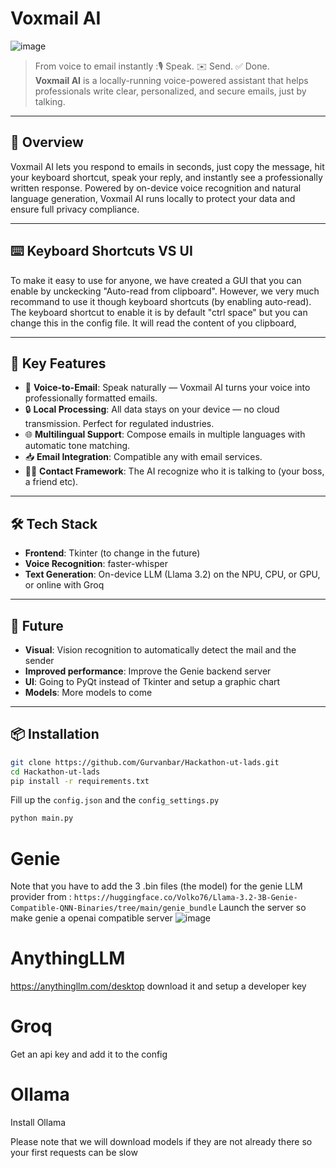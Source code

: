 # Voxmail AI

![image](https://github.com/user-attachments/assets/ea88e707-0099-4823-b05f-8b4ac75fe75a)

> From voice to email instantly :🎙️ Speak. ✉️ Send. ✅ Done.  
**Voxmail AI** is a locally-running voice-powered assistant that helps professionals write clear, personalized, and secure emails, just by talking.

---

## 🚀 Overview

Voxmail AI lets you respond to emails in seconds, just copy the message, hit your keyboard shortcut, speak your reply, and instantly see a professionally written response. Powered by on-device voice recognition and natural language generation, Voxmail AI runs locally to protect your data and ensure full privacy compliance.

---

## ⌨️ Keyboard Shortcuts VS UI

To make it easy to use for anyone, we have created a GUI that you can enable by unckecking "Auto-read from clipboard". However, we very much recommand to use it though keyboard shortcuts (by enabling auto-read). 
The keyboard shortcut to enable it is by default "ctrl space" but you can change this in the config file.
It will read the content of you clipboard, 

---

## 🧠 Key Features

- 🎤 **Voice-to-Email**: Speak naturally — Voxmail AI turns your voice into professionally formatted emails.
- 🔒 **Local Processing**: All data stays on your device — no cloud transmission. Perfect for regulated industries.
- 🌐 **Multilingual Support**: Compose emails in multiple languages with automatic tone matching.
- 📥 **Email Integration**: Compatible any with email services.
- 💁‍♂️ **Contact Framework**: The AI recognize who it is talking to (your boss, a friend etc).

---

## 🛠️ Tech Stack

- **Frontend**: Tkinter (to change in the future)
- **Voice Recognition**: faster-whisper
- **Text Generation**: On-device LLM (Llama 3.2) on the NPU, CPU, or GPU, or online with Groq

---

## 🚀 Future

- **Visual**: Vision recognition to automatically detect the mail and the sender
- **Improved performance**: Improve the Genie backend server
- **UI**: Going to PyQt instead of Tkinter and setup a graphic chart
- **Models**: More models to come

---

## 📦 Installation

```bash
git clone https://github.com/Gurvanbar/Hackathon-ut-lads.git
cd Hackathon-ut-lads
pip install -r requirements.txt
```
Fill up the `config.json` and the `config_settings.py`
```bash
python main.py
```

# Genie
Note that you have to add the 3 .bin files (the model) for the genie LLM provider from : `https://huggingface.co/Volko76/Llama-3.2-3B-Genie-Compatible-QNN-Binaries/tree/main/genie_bundle`
Launch the server so make genie a openai compatible server
![image](https://github.com/user-attachments/assets/6f5a70b3-d1c9-491a-a851-868a21c8d6ef)


# AnythingLLM
https://anythingllm.com/desktop download it and setup a developer key

# Groq
Get an api key and add it to the config

# Ollama
Install Ollama

Please note that we will download models if they are not already there so your first requests can be slow

